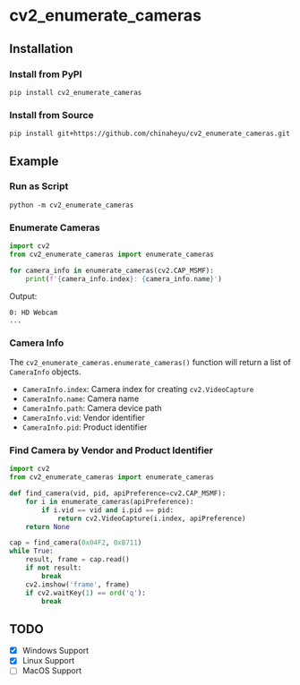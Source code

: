 # cv2_enumerate_cameras

## Installation

### Install from PyPI

```commandline
pip install cv2_enumerate_cameras
```

### Install from Source

```commandline
pip install git+https://github.com/chinaheyu/cv2_enumerate_cameras.git
```

## Example

### Run as Script

```commandline
python -m cv2_enumerate_cameras
```

### Enumerate Cameras

```python
import cv2
from cv2_enumerate_cameras import enumerate_cameras

for camera_info in enumerate_cameras(cv2.CAP_MSMF):
    print(f'{camera_info.index}: {camera_info.name}')
```

Output:

```
0: HD Webcam
...
```

### Camera Info

The `cv2_enumerate_cameras.enumerate_cameras()` function will return a list of `CameraInfo` objects.

- `CameraInfo.index`: Camera index for creating `cv2.VideoCapture`
- `CameraInfo.name`: Camera name
- `CameraInfo.path`:  Camera device path
- `CameraInfo.vid`:  Vendor identifier
- `CameraInfo.pid`:  Product identifier

### Find Camera by Vendor and Product Identifier

```python
import cv2
from cv2_enumerate_cameras import enumerate_cameras

def find_camera(vid, pid, apiPreference=cv2.CAP_MSMF):
    for i in enumerate_cameras(apiPreference):
        if i.vid == vid and i.pid == pid:
            return cv2.VideoCapture(i.index, apiPreference)
    return None

cap = find_camera(0x04F2, 0xB711)
while True:
    result, frame = cap.read()
    if not result:
        break
    cv2.imshow('frame', frame)
    if cv2.waitKey(1) == ord('q'):
        break
```

## TODO

- [x] Windows Support
- [x] Linux Support
- [ ] MacOS Support
